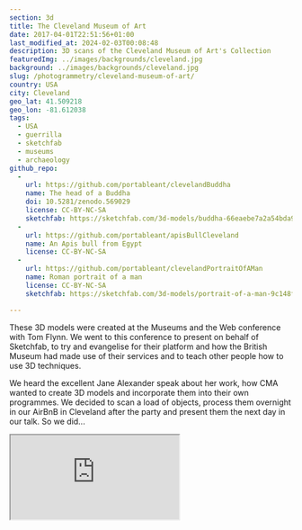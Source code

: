 ```yaml
---
section: 3d
title: The Cleveland Museum of Art
date: 2017-04-01T22:51:56+01:00
last_modified_at: 2024-02-03T00:08:48
description: 3D scans of the Cleveland Museum of Art's Collection
featuredImg: ../images/backgrounds/cleveland.jpg
background: ../images/backgrounds/cleveland.jpg
slug: /photogrammetry/cleveland-museum-of-art/
country: USA
city: Cleveland
geo_lat: 41.509218
geo_lon: -81.612038
tags:
  - USA
  - guerrilla
  - sketchfab
  - museums
  - archaeology 
github_repo:
  -
    url: https://github.com/portableant/clevelandBuddha
    name: The head of a Buddha
    doi: 10.5281/zenodo.569029
    license: CC-BY-NC-SA
    sketchfab: https://sketchfab.com/3d-models/buddha-66eaebe7a2a54bda9a41a1490f483a37
  -
    url: https://github.com/portableant/apisBullCleveland
    name: An Apis bull from Egypt
    license: CC-BY-NC-SA
  -
    url: https://github.com/portableant/clevelandPortraitOfAMan
    name: Roman portrait of a man
    license: CC-BY-NC-SA
    sketchfab: https://sketchfab.com/3d-models/portrait-of-a-man-9c148f09ec5e4b95835ef34e15f2acc0

---
```

These 3D models were created at the Museums and the Web conference with Tom Flynn. We went to this conference to present on
behalf of Sketchfab, to try and evangelise for their platform and how the British Museum had 
made use of their services and to teach other people how to use 3D techniques. 

We heard the excellent Jane Alexander speak about her work, how CMA wanted to create 3D models and incorporate them into their
own programmes. We decided to scan a load of objects, process them overnight in our AirBnB in Cleveland after the 
party and present them the next day in our talk. So we did...

<div class="ratio  ratio-1x1 mb-3">
    <iframe title="A 3D model"  src="https://sketchfab.com/playlists/embed?collection=ce9a3d1cbd23460e9ad9390aa5b9972e"  allow="autoplay; fullscreen; vr" mozallowfullscreen="true" webkitallowfullscreen="true"></iframe>
</div>
